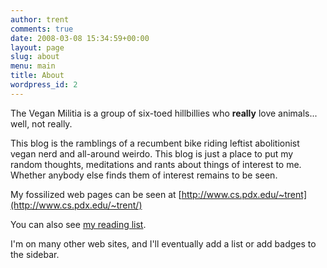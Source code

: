 ```yaml
---
author: trent
comments: true
date: 2008-03-08 15:34:59+00:00
layout: page
slug: about
menu: main
title: About
wordpress_id: 2
---
```


The Vegan Militia is a group of six-toed hillbillies who **really** love animals... well, not really.

This blog is the ramblings of a recumbent bike riding leftist abolitionist vegan nerd and all-around weirdo.  This blog is just a place to put my random thoughts, meditations and rants about things of interest to me.  Whether anybody else finds them of interest remains to be seen.

My fossilized web pages can be seen at [http://www.cs.pdx.edu/~trent](http://www.cs.pdx.edu/~trent/)

You can also see [my reading list](https://docs.google.com/spreadsheets/d/1v61Fkm4171wrBZuY32y-h2ZX_2ldl50AV0ZoK0hrTCE/edit?usp=sharing).

I'm on many other web sites, and I'll eventually add a list or add badges to the sidebar.
